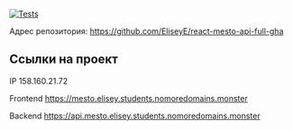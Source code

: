 [![Tests](https://github.com/EliseyE/react-mesto-api-full-gha/actions/workflows/tests.yml/badge.svg)](https://github.com/EliseyE/react-mesto-api-full-gha/actions/workflows/tests.yml)
 
Адрес репозитория: https://github.com/EliseyE/react-mesto-api-full-gha

## Ссылки на проект

IP 158.160.21.72

Frontend https://mesto.elisey.students.nomoredomains.monster

Backend https://api.mesto.elisey.students.nomoredomains.monster
